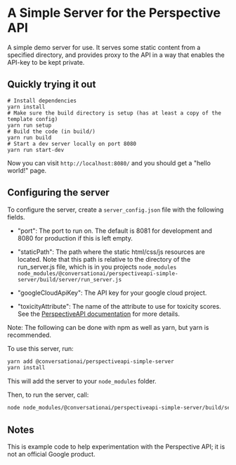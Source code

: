 # A Simple Server for the Perspective API

A simple demo server for use. It serves some static content from a specified directory, and
provides proxy to the API in a way that enables the API-key to be kept private.

## Quickly trying it out

```
# Install dependencies
yarn install
# Make sure the build directory is setup (has at least a copy of the template config)
yarn run setup
# Build the code (in build/)
yarn run build
# Start a dev server locally on port 8080
yarn run start-dev
```

Now you can visit `http://localhost:8080/` and you should get a "hello world!" page.

## Configuring the server

To configure the server, create a `server_config.json` file with the following
fields.

*  "port": The port to run on. The default is 8081 for development and 8080 for
   production if this is left empty.

*  "staticPath": The path where the static html/css/js resources are located.
   Note
   that this path is relative to the directory of the run_server.js file, which
   is in you projects `node_modules`
   `node_modules/@conversationai/perspectiveapi-simple-server/build/server/run_server.js`

*  "googleCloudApiKey": The API key for your google cloud project.

*  "toxicityAttribute": The name of the attribute to use for toxicity scores. See the [PerspectiveAPI documentation](https://conversationai.github.com/perspectiveapi/) for more details.

Note: The following can be done with npm as well as yarn, but yarn is
recommended.

To use this server, run:

```bash
yarn add @conversationai/perspectiveapi-simple-server
yarn install
```

This will add the server to your `node_modules` folder.

Then, to run the server, call:

```bash
node node_modules/@conversationai/perspectiveapi-simple-server/build/server/run_server.js server_config.json
```

## Notes

This is example code to help experimentation with the Perspective API; it is not an official Google product.
